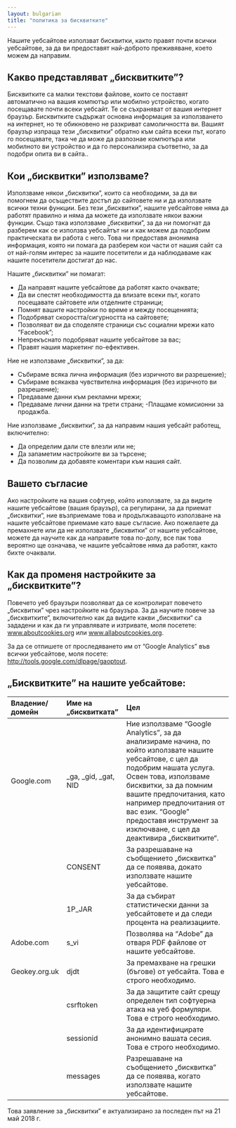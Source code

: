 ```yaml
---
layout: bulgarian
title: "политика за бисквитките"
---
```


Нашите уебсайтове използват бисквитки, както правят почти всички уебсайтове, за да ви предоставят най-доброто преживяване, което можем да направим. 

## Какво представляват „бисквитките”?

Бисквитките са малки текстови файлове, които се поставят автоматично на вашия компютър или мобилно устройство, когато посещавате почти всеки уебсайт. Те се съхраняват от вашия интернет браузър. Бисквитките съдържат основна информация за използването на интернет, но те обикновено не разкриват самоличността ви. Вашият браузър изпраща тези „бисквитки“ обратно към сайта всеки път, когато го посещавате, така че да може да разпознае компютъра или мобилното ви устройство и да го персонализира съответно, за да подобри опита ви в сайта..

## Кои „бисквитки” използваме?

Използваме някои „бисквитки”, които са необходими, за да ви помогнем да осъществите достъп до сайтовете ни и да използвате всички техни функции. Без тези „бисквитки”, нашите уебсайтове няма да работят правилно и няма да можете да използвате някои важни функции. Също така използваме „бисквитки”, за да ни помогнат да разберем как се използва уебсайтът ни и как можем да подобрим практическата ви работа с него. Това ни предоставя анонимна информация, която ни помага да разберем кои части от нашия сайт са от най-голям интерес за нашите посетители и да наблюдаваме как нашите посетители достигат до нас.

Нашите „бисквитки” ни помагат:
- Да направят нашите уебсайтове да работят както очаквате;
- Да ви спестят необходимостта да влизате всеки път, когато посещавате сайтовете или отделните страници;
- Помнят вашите настройки по време и между посещенията;
- Подобряват скоростта/сигурността на сайтовете;
- Позволяват ви да споделяте страници със социални мрежи като “Facebook”;
- Непрекъснато подобряват нашите уебсайтове за вас;
- Правят нашия маркетинг по-ефективен.

Ние не използваме „бисквитки”, за да:
- Събираме всяка лична информация (без изричното ви разрешение);
- Събираме всякаква чувствителна информация (без изричното ви разрешение);
- Предаваме данни към рекламни мрежи;
- Предаваме лични данни на трети страни;
 -Плащaме комисионни за продажба.

Ние използваме „бисквитки”, за да направим нашия уебсайт работещ, включително:
- Да определим дали сте влезли или не;
- Да запаметим настройките ви за търсене;
- Да позволим да добавяте коментари към нашия сайт.

## Вашето съгласие

Ако настройките на вашия софтуер, който използвате, за да видите нашите уебсайтове (вашия браузър), са регулирани, за да приемат „бисквитки“, ние възприемаме това и продължаващото използване на нашите уебсайтове приемаме като ваше съгласие. Ако пожелаете да премахнете или да не използвате „бисквитки” от нашите уебсайтове, можете да научите как да направите това по-долу, все пак това вероятно ще означава, че нашите уебсайтове няма да работят, както бихте очаквали.

## Как да променя настройките за „бисквитките”?
Повечето уеб браузъри позволяват да се контролират повечето „бисквитки” чрез настройките на браузъра. За да научите повече за „бисквитките“, включително как да видите какви „бисквитки“ са зададени и как да ги управлявате и изтривате, моля посетете: www.aboutcookies.org или www.allaboutcookies.org.

За да се отпишете от проследяването им от “Google Analytics” във всички уебсайтове, моля посете: http://tools.google.com/dlpage/gaoptout.

## „Бисквитките” на нашите уебсайтове:

| Владение/домейн | Име на „бисквитката” | Цел |
| :----- | :---------- | :------ |
| Google.com |  \_ga, \_gid, \_gat, NID | Ние използваме “Google Analytics”, за да анализираме начина, по който използвате нашите уебсайтове, с цел да подобрим нашата услуга. Освен това, използваме бисквитки, за да помним вашите предпочитания, като например предпочитания от вас език. “Google” предоставя инструмент за изключване, с цел да деактивира „бисквитките“. |
| | CONSENT | За разрешаване на съобщението „бисквитка” да се появява, докато използвате нашите уебсайтове. |
| | 1P_JAR | За да събират статистически данни за уебсайтовете и да следи процента на реализациите. |
|Adobe.com | s_vi | Позволява на “Adobe” да отваря PDF файлове от нашите уебсайтове. |
| Geokey.org.uk | djdt | За премахване на грешки (бъгове) от уебсайта. Това е строго необходимо. |
| | csrftoken | За да защитите сайт срещу определен тип софтуерна атака на уеб формуляри. Това е строго необходимо. |
| | sessionid | За да идентифицирате анонимно вашата сесия. Това е строго необходимо. |
| | messages | Разрешаване на съобщението „бисквитка” да се появява, когато използвате нашите уебсайтове.|

Това заявление за „бисквитки” е актуализирано за последен път на 21 май 2018 г.

